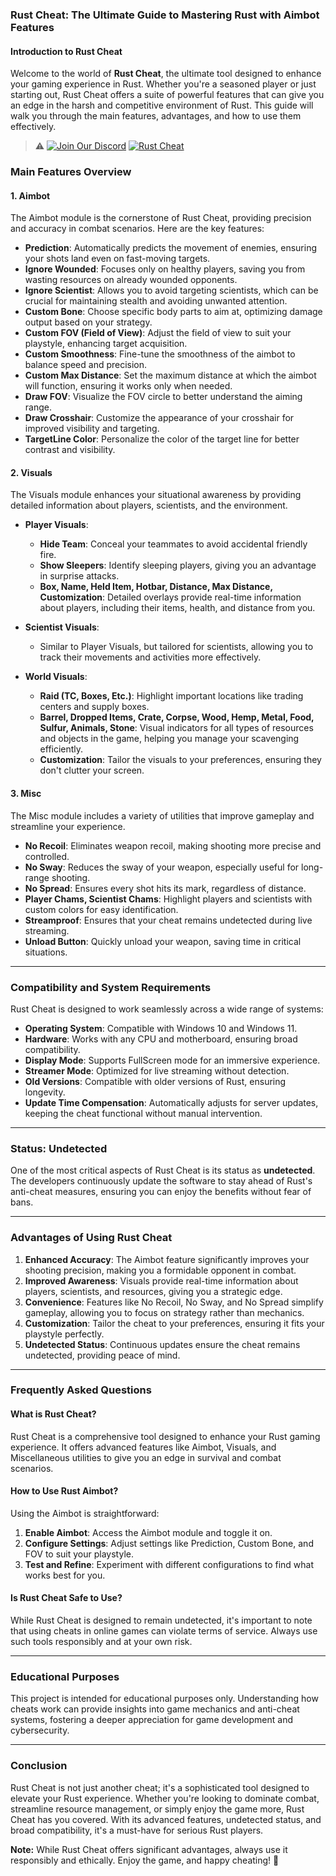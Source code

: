 ### **Rust Cheat: The Ultimate Guide to Mastering Rust with Aimbot Features**

#### **Introduction to Rust Cheat**
Welcome to the world of **Rust Cheat**, the ultimate tool designed to enhance your gaming experience in Rust. Whether you're a seasoned player or just starting out, Rust Cheat offers a suite of powerful features that can give you an edge in the harsh and competitive environment of Rust. This guide will walk you through the main features, advantages, and how to use them effectively.

> ⚠️ [![Join Our Discord](https://img.shields.io/discord/1174326154207953006?color=5865F2\&label=Join%20Discord\&logo=discord\&style=for-the-badge)](https://discord.com/servers/elusion-cheats-1174326154207953006)
[![Rust Cheat](https://github.com/rust-undetected/rust-cheat/blob/main/Rust%20Cheats.jpg)](https://discord.com/servers/elusion-cheats-1174326154207953006) 

### **Main Features Overview**

#### **1. Aimbot**
The Aimbot module is the cornerstone of Rust Cheat, providing precision and accuracy in combat scenarios. Here are the key features:

- **Prediction**: Automatically predicts the movement of enemies, ensuring your shots land even on fast-moving targets.
- **Ignore Wounded**: Focuses only on healthy players, saving you from wasting resources on already wounded opponents.
- **Ignore Scientist**: Allows you to avoid targeting scientists, which can be crucial for maintaining stealth and avoiding unwanted attention.
- **Custom Bone**: Choose specific body parts to aim at, optimizing damage output based on your strategy.
- **Custom FOV (Field of View)**: Adjust the field of view to suit your playstyle, enhancing target acquisition.
- **Custom Smoothness**: Fine-tune the smoothness of the aimbot to balance speed and precision.
- **Custom Max Distance**: Set the maximum distance at which the aimbot will function, ensuring it works only when needed.
- **Draw FOV**: Visualize the FOV circle to better understand the aiming range.
- **Draw Crosshair**: Customize the appearance of your crosshair for improved visibility and targeting.
- **TargetLine Color**: Personalize the color of the target line for better contrast and visibility.

#### **2. Visuals**
The Visuals module enhances your situational awareness by providing detailed information about players, scientists, and the environment.

- **Player Visuals**:
  - **Hide Team**: Conceal your teammates to avoid accidental friendly fire.
  - **Show Sleepers**: Identify sleeping players, giving you an advantage in surprise attacks.
  - **Box, Name, Held Item, Hotbar, Distance, Max Distance, Customization**: Detailed overlays provide real-time information about players, including their items, health, and distance from you.
  
- **Scientist Visuals**:
  - Similar to Player Visuals, but tailored for scientists, allowing you to track their movements and activities more effectively.
  
- **World Visuals**:
  - **Raid (TC, Boxes, Etc.)**: Highlight important locations like trading centers and supply boxes.
  - **Barrel, Dropped Items, Crate, Corpse, Wood, Hemp, Metal, Food, Sulfur, Animals, Stone**: Visual indicators for all types of resources and objects in the game, helping you manage your scavenging efficiently.
  - **Customization**: Tailor the visuals to your preferences, ensuring they don't clutter your screen.

#### **3. Misc**
The Misc module includes a variety of utilities that improve gameplay and streamline your experience.

- **No Recoil**: Eliminates weapon recoil, making shooting more precise and controlled.
- **No Sway**: Reduces the sway of your weapon, especially useful for long-range shooting.
- **No Spread**: Ensures every shot hits its mark, regardless of distance.
- **Player Chams, Scientist Chams**: Highlight players and scientists with custom colors for easy identification.
- **Streamproof**: Ensures that your cheat remains undetected during live streaming.
- **Unload Button**: Quickly unload your weapon, saving time in critical situations.

---

### **Compatibility and System Requirements**
Rust Cheat is designed to work seamlessly across a wide range of systems:

- **Operating System**: Compatible with Windows 10 and Windows 11.
- **Hardware**: Works with any CPU and motherboard, ensuring broad compatibility.
- **Display Mode**: Supports FullScreen mode for an immersive experience.
- **Streamer Mode**: Optimized for live streaming without detection.
- **Old Versions**: Compatible with older versions of Rust, ensuring longevity.
- **Update Time Compensation**: Automatically adjusts for server updates, keeping the cheat functional without manual intervention.

---

### **Status: Undetected**
One of the most critical aspects of Rust Cheat is its status as **undetected**. The developers continuously update the software to stay ahead of Rust's anti-cheat measures, ensuring you can enjoy the benefits without fear of bans.

---

### **Advantages of Using Rust Cheat**

1. **Enhanced Accuracy**: The Aimbot feature significantly improves your shooting precision, making you a formidable opponent in combat.
2. **Improved Awareness**: Visuals provide real-time information about players, scientists, and resources, giving you a strategic edge.
3. **Convenience**: Features like No Recoil, No Sway, and No Spread simplify gameplay, allowing you to focus on strategy rather than mechanics.
4. **Customization**: Tailor the cheat to your preferences, ensuring it fits your playstyle perfectly.
5. **Undetected Status**: Continuous updates ensure the cheat remains undetected, providing peace of mind.

---

### **Frequently Asked Questions**

#### **What is Rust Cheat?**
Rust Cheat is a comprehensive tool designed to enhance your Rust gaming experience. It offers advanced features like Aimbot, Visuals, and Miscellaneous utilities to give you an edge in survival and combat scenarios.

#### **How to Use Rust Aimbot?**
Using the Aimbot is straightforward:
1. **Enable Aimbot**: Access the Aimbot module and toggle it on.
2. **Configure Settings**: Adjust settings like Prediction, Custom Bone, and FOV to suit your playstyle.
3. **Test and Refine**: Experiment with different configurations to find what works best for you.

#### **Is Rust Cheat Safe to Use?**
While Rust Cheat is designed to remain undetected, it's important to note that using cheats in online games can violate terms of service. Always use such tools responsibly and at your own risk.

---

### **Educational Purposes**
This project is intended for educational purposes only. Understanding how cheats work can provide insights into game mechanics and anti-cheat systems, fostering a deeper appreciation for game development and cybersecurity.

---

### **Conclusion**
Rust Cheat is not just another cheat; it's a sophisticated tool designed to elevate your Rust experience. Whether you're looking to dominate combat, streamline resource management, or simply enjoy the game more, Rust Cheat has you covered. With its advanced features, undetected status, and broad compatibility, it's a must-have for serious Rust players.

**Note:** While Rust Cheat offers significant advantages, always use it responsibly and ethically. Enjoy the game, and happy cheating! 🚀
